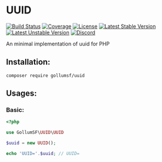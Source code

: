 # UUID
[![Build Status](https://travis-ci.org/GollumSF/uuid.svg?branch=master)](https://travis-ci.org/GollumSF/uuid)
[![Coverage](https://coveralls.io/repos/github/GollumSF/uuid/badge.svg?branch=master)](https://coveralls.io/github/GollumSF/uuid)
[![License](https://poser.pugx.org/gollumsf/uuid/license)](https://packagist.org/packages/gollumsf/uuid)
[![Latest Stable Version](https://poser.pugx.org/gollumsf/uuid/v/stable)](https://packagist.org/packages/gollumsf/uuid)
[![Latest Unstable Version](https://poser.pugx.org/gollumsf/uuid/v/unstable)](https://packagist.org/packages/gollumsf/uuid)
[![Discord](https://img.shields.io/discord/671741944149573687?color=purple&label=discord)](https://discord.gg/xMBc5SQ)

An minimal implementation of uuid for PHP

## Installation:

```shell
composer require gollumsf/uuid
```

## Usages:

### Basic:

```php
<?php

use GollumSF\UUID\UUID

$uuid = new UUID();

echo 'UUID='.$uuid; // UUID=

```
